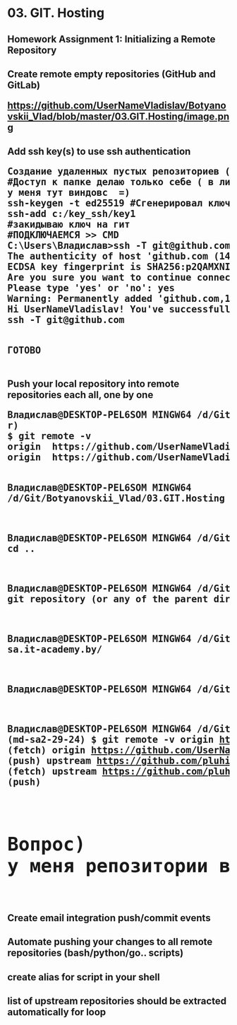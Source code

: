 <h1>03. GIT. Hosting</h1>

<h2>Homework Assignment 1: Initializing a Remote Repository</h2>
<h2>Create remote empty repositories (GitHub and GitLab)

https://github.com/UserNameVladislav/Botyanovskii_Vlad/blob/master/03.GIT.Hosting/image.png

</h2>
<h2>Add ssh key(s) to use ssh authentication
<pre>
Создание удаленных пустых репозиториев (GitHub и GitLab)
#Доступ к папке делаю только себе ( в линухе chmod 600 ~/.ssh/presonal_key на ключ персональный)
у меня тут виндовс  =)
ssh-keygen -t ed25519 #Сгенерировал ключи
ssh-add c:/key_ssh/key1
#закидываю ключ на гит 
#ПОДКЛЮЧАЕМСЯ >> CMD
C:\Users\Владислав>ssh -T git@github.com
The authenticity of host 'github.com (140.82.121.3)' can't be established.
ECDSA key fingerprint is SHA256:p2QAMXNIC1TJYWeIOttrVc98/R1BUFWu3/LiyKgUfQM.
Are you sure you want to continue connecting (yes/no)? y
Please type 'yes' or 'no': yes
Warning: Permanently added 'github.com,140.82.121.3' (ECDSA) to the list of known hosts.
Hi UserNameVladislav! You've successfully authenticated, but GitHub does not provide shell access.
ssh -T git@github.com

ГОТОВО
</pre>
</h2>
<h2>Push your local repository into remote repositories each all, one by one
<pre>
Владислав@DESKTOP-PEL6SOM MINGW64 /d/Git/Botyanovskii_Vlad/03.GIT.Hosting (maste
r)
$ git remote -v
origin  https://github.com/UserNameVladislav/Botyanovskii_Vlad.git (fetch)
origin  https://github.com/UserNameVladislav/Botyanovskii_Vlad.git (push)

Владислав@DESKTOP-PEL6SOM MINGW64 /d/Git/Botyanovskii_Vlad/03.GIT.Hosting (maste
r)
$ cd ..

Владислав@DESKTOP-PEL6SOM MINGW64 /d/Git/Botyanovskii_Vlad (master)
$ cd ..

Владислав@DESKTOP-PEL6SOM MINGW64 /d/Git
$ git remote -v
fatal: not a git repository (or any of the parent directories): .git

Владислав@DESKTOP-PEL6SOM MINGW64 /d/Git
$ ls
Botyanovskii_Vlad/  sa.it-academy.by/

Владислав@DESKTOP-PEL6SOM MINGW64 /d/Git
$ cd sa.it-academy.by/

Владислав@DESKTOP-PEL6SOM MINGW64 /d/Git/sa.it-academy.by (md-sa2-29-24)
$ git remote -v
origin  https://github.com/UserNameVladislav/sa.it-academy.by.git (fetch)
origin  https://github.com/UserNameVladislav/sa.it-academy.by.git (push)
upstream        https://github.com/pluhin/sa.it-academy.by.git (fetch)
upstream        https://github.com/pluhin/sa.it-academy.by.git (push)
# Вопрос) у меня репозитории верно лежат?? 1 папка GIT и мой и ваш)
</pre>
</h2>
<h2>Create email integration push/commit events</h2>
<h2>Automate pushing your changes to all remote repositories (bash/python/go.. scripts)</h2>
<h2>create alias for script in your shell</h2>
<h2>list of upstream repositories should be extracted automatically for loop</h2>


